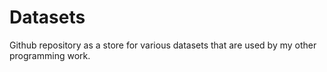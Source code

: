 # Datasets
Github repository as a store for various datasets that are used by my other programming work.
